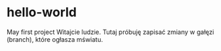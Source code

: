 # hello-world
May first project
Witajcie ludzie.
Tutaj próbuję zapisać zmiany w gałęzi (branch), które ogłasza mświatu.
